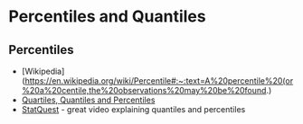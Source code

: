 # Percentiles and Quantiles

## Percentiles
- [Wikipedia](https://en.wikipedia.org/wiki/Percentile#:~:text=A%20percentile%20(or%20a%20centile,the%20observations%20may%20be%20found.)
- [Quartiles, Quantiles and Percentiles](https://towardsdatascience.com/statistics-is-the-grammar-of-data-science-part-3-5-173fdd2e18c3)
- [StatQuest](https://www.youtube.com/watch?v=IFKQLDmRK0Y) - great video explaining quantiles and percentiles
